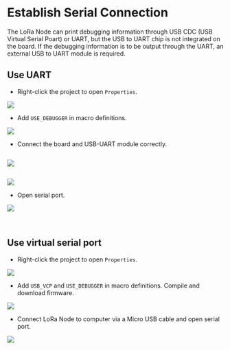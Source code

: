 # Establish Serial Connection

The LoRa Node can print debugging information through USB CDC (USB Virtual Serial Poart) or UART, but the USB to UART chip is not integrated on the board. If the debugging information is to be output through the UART, an external USB to UART module is required.

## Use UART

- Right-click the project to open `Properties`.

![](img/establish_serial_connection/07.png)

- Add `USE_DEBUGGER` in macro definitions.

![](img/establish_serial_connection/04.png)

- Connect the board and USB-UART module correctly.

```Tip:: The LoRa Node and USB-UART module are connect as below (if the LoRa Node is powered via USB or battery, the UART mode&#39;s 3.3 / 5V pin do not need connect, just need TXD, RXD, GND).

```

![](img/establish_serial_connection/01.png)

```Tip:: When using UART, the TX and RX pins used in the program should be corresponding to the TX and RX pins on the board. In the routine we provide, we use TX-PA9 and RX-PA10. Therefore, TX of UART module should be connected to TX(PA9）of board, RX of UART module should be connected to RX(PA10）of board.

```

![](img/establish_serial_connection/06.png)

- Open serial port.

![](img/establish_serial_connection/02.png)

&nbsp;

## Use virtual serial port

- Right-click the project to open `Properties`.

![](img/establish_serial_connection/07.png)

- Add `USB_VCP` and `USE_DEBUGGER`  in macro definitions. Compile and download firmware.

![](img/establish_serial_connection/05.png)

- Connect LoRa Node to computer via a Micro USB cable and open serial port.

![](img/establish_serial_connection/03.png)